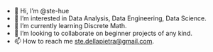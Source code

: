 - 👋 Hi, I’m @ste-hue
- 👀 I’m interested in Data Analysis, Data Engineering, Data Science.
- 🌱 I’m currently learning Discrete Math.
- 💞️ I’m looking to collaborate on beginner projects of any kind. 
- 📫 How to reach me ste.dellapietra@gmail.com.

<!---
ste-hue/ste-hue is a ✨ special ✨ repository because its `README.md` (this file) appears on your GitHub profile.
You can click the Preview link to take a look at your changes.
--->
